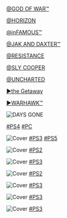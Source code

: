 <!-- 

<details>
<summary>layout: page
title: "SONY"
permalink: https://jeuxsf.github.io/JSF/sony/

</details>
  
#### hidden field with metadata

-->

[@GOD OF WAR™](godofwar.md)

[@HORIZON](horizon.md)

[@inFAMOUS™]()

[@JAK AND DAXTER™]()

[@RESISTANCE]()

[@SLY COOPER]()

[@UNCHARTED]()

[►the Getaway](theGetaway.md)

[►WARHAWK™]()

![DAYS GONE](https://www.mobygames.com/images/covers/l/705897-days-gone-playstation-4-front-cover.png)

[#PS4]() [#PC]()

![Cover](https://www.mobygames.com/images/covers/l/670843-demon-s-souls-playstation-3-front-cover.jpg)
[#PS3](https://ouo.io/e9VJXn) [#PS5]()

![Cover](https://www.mobygames.com/images/covers/l/728378-downhill-domination-playstation-2-front-cover.jpg)
[#PS2](https://ouo.io/tVCG62)

![Cover](https://www.mobygames.com/images/covers/l/129602-heavenly-sword-playstation-3-front-cover.jpg)
[#PS3](https://ouo.io/a4Fk9A)

![Cover](https://www.mobygames.com/images/covers/l/38227-rise-to-honor-playstation-2-front-cover.jpg)
[#PS2](https://ouo.io/iMfBQz)

![Cover](https://www.mobygames.com/images/covers/l/108253-lair-playstation-3-front-cover.jpg)
[#PS3](https://ouo.io/i23476)

![Cover](https://www.mobygames.com/images/covers/l/290125-puppeteer-playstation-3-front-cover.jpg)
[#PS3](https://ouo.io/8Bmhap)

![Cover](https://www.mobygames.com/images/covers/l/304789-rain-playstation-3-front-cover.jpg)
[#PS3](https://ouo.io/jP5dVCl)

